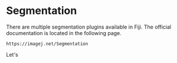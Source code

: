 # Segmentation

There are multiple segmentation plugins available in Fiji. The official documentation is located in the following page.

```text
https://imagej.net/Segmentation
```

Let's 

